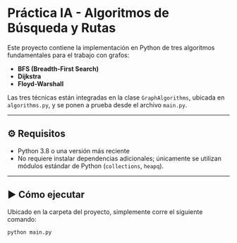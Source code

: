 # Práctica IA - Algoritmos de Búsqueda y Rutas

Este proyecto contiene la implementación en Python de tres algoritmos fundamentales para el trabajo con grafos:

- **BFS (Breadth-First Search)**  
- **Dijkstra**  
- **Floyd-Warshall**

Las tres técnicas están integradas en la clase `GraphAlgorithms`, ubicada en `algorithms.py`, y se ponen a prueba desde el archivo `main.py`.

---

## ⚙️ Requisitos
- Python 3.8 o una versión más reciente  
- No requiere instalar dependencias adicionales; únicamente se utilizan módulos estándar de Python (`collections`, `heapq`).

---

## ▶️ Cómo ejecutar
Ubicado en la carpeta del proyecto, simplemente corre el siguiente comando:

```bash
python main.py
